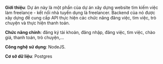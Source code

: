 **Giới thiệu**: Dự án này là một phần của dự án xây dựng website tìm kiếm việc làm freelance - kết nối nhà tuyển dụng là freelancer. Backend của nó được xây dựng để cung cấp API thực hiện các chức năng đăng việc, tìm việc, trò chuyện và thực hiện thanh toán.

**Chức năng chính**: đăng ký tài khoản, đăng nhập, đăng việc, tìm việc, chào giá, thanh toán, trò chuyện,...

**Công nghệ sử dụng**: NodeJS.

**Cơ sở dữ liệu**: Postgres

